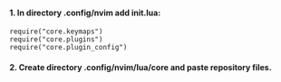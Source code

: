#### 1. In directory .config/nvim add init.lua: 

```
require("core.keymaps")
require("core.plugins")
require("core.plugin_config")
```

#### 2. Create directory .config/nvim/lua/core and paste repository files.

